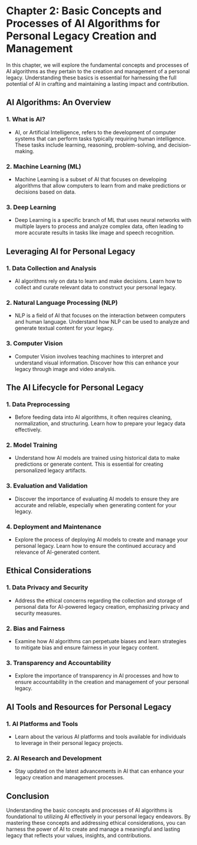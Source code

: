 Chapter 2: Basic Concepts and Processes of AI Algorithms for Personal Legacy Creation and Management
====================================================================================================

In this chapter, we will explore the fundamental concepts and processes of AI algorithms as they pertain to the creation and management of a personal legacy. Understanding these basics is essential for harnessing the full potential of AI in crafting and maintaining a lasting impact and contribution.

AI Algorithms: An Overview
--------------------------

### **1. What is AI?**

* AI, or Artificial Intelligence, refers to the development of computer systems that can perform tasks typically requiring human intelligence. These tasks include learning, reasoning, problem-solving, and decision-making.

### **2. Machine Learning (ML)**

* Machine Learning is a subset of AI that focuses on developing algorithms that allow computers to learn from and make predictions or decisions based on data.

### **3. Deep Learning**

* Deep Learning is a specific branch of ML that uses neural networks with multiple layers to process and analyze complex data, often leading to more accurate results in tasks like image and speech recognition.

Leveraging AI for Personal Legacy
---------------------------------

### **1. Data Collection and Analysis**

* AI algorithms rely on data to learn and make decisions. Learn how to collect and curate relevant data to construct your personal legacy.

### **2. Natural Language Processing (NLP)**

* NLP is a field of AI that focuses on the interaction between computers and human language. Understand how NLP can be used to analyze and generate textual content for your legacy.

### **3. Computer Vision**

* Computer Vision involves teaching machines to interpret and understand visual information. Discover how this can enhance your legacy through image and video analysis.

The AI Lifecycle for Personal Legacy
------------------------------------

### **1. Data Preprocessing**

* Before feeding data into AI algorithms, it often requires cleaning, normalization, and structuring. Learn how to prepare your legacy data effectively.

### **2. Model Training**

* Understand how AI models are trained using historical data to make predictions or generate content. This is essential for creating personalized legacy artifacts.

### **3. Evaluation and Validation**

* Discover the importance of evaluating AI models to ensure they are accurate and reliable, especially when generating content for your legacy.

### **4. Deployment and Maintenance**

* Explore the process of deploying AI models to create and manage your personal legacy. Learn how to ensure the continued accuracy and relevance of AI-generated content.

Ethical Considerations
----------------------

### **1. Data Privacy and Security**

* Address the ethical concerns regarding the collection and storage of personal data for AI-powered legacy creation, emphasizing privacy and security measures.

### **2. Bias and Fairness**

* Examine how AI algorithms can perpetuate biases and learn strategies to mitigate bias and ensure fairness in your legacy content.

### **3. Transparency and Accountability**

* Explore the importance of transparency in AI processes and how to ensure accountability in the creation and management of your personal legacy.

AI Tools and Resources for Personal Legacy
------------------------------------------

### **1. AI Platforms and Tools**

* Learn about the various AI platforms and tools available for individuals to leverage in their personal legacy projects.

### **2. AI Research and Development**

* Stay updated on the latest advancements in AI that can enhance your legacy creation and management processes.

Conclusion
----------

Understanding the basic concepts and processes of AI algorithms is foundational to utilizing AI effectively in your personal legacy endeavors. By mastering these concepts and addressing ethical considerations, you can harness the power of AI to create and manage a meaningful and lasting legacy that reflects your values, insights, and contributions.
